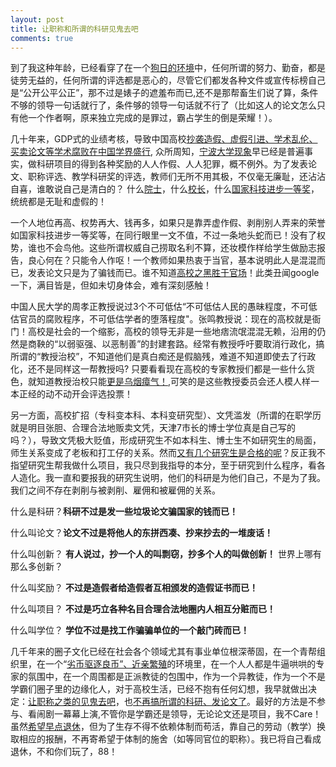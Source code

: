 ```yaml
---
layout: post
title: 让职称和所谓的科研见鬼去吧
comments: true
---
```


到了我这种年龄，已经看穿了在一个[狗日的环境](http://hongweidong.tumblr.com/post/135088392991/%E8%BD%AC%E5%88%AB%E4%BA%86%E7%8B%97%E6%97%A5%E7%9A%84%E7%A7%91%E7%A0%94)中，任何所谓的努力、勤奋，都是徒劳无益的，任何所谓的评选都是恶心的，尽管它们都发各种文件或宣传标榜自己是“公开公平公正”，那不过是婊子的遮羞布而已,还不是那帮畜生们说了算，条件不够的领导一句话就行了，条件够的领导一句话就不行了（比如这人的论文怎么只有他一个作者啊，原来独立完成的是罪过，霸占学生的倒是荣耀！）。
<!--more-->
几十年来，GDP式的业绩考核，导致中国高校[抄袭造假、虚假引进、学术乱伦、买卖论文等学术腐败在中国学界盛行](http://hongweidong.tumblr.com/post/130716725416/%E4%BA%9A%E6%B4%B2%E5%91%A8%E5%88%8A%E4%B8%AD%E5%9B%BD%E5%AD%A6%E6%9C%AF%E8%85%90%E8%B4%A5%E5%B0%86%E5%8A%A8%E6%91%87%E5%9B%BD%E6%9C%AC), 众所周知，[宁波大学现象](http://hongweidong.tumblr.com/post/124407587451/%E5%9B%BD%E5%86%85%E9%AB%98%E6%A0%A1%E9%83%BD%E5%A6%82%E6%AD%A4%E5%AE%81%E6%B3%A2%E5%A4%A7%E5%AD%A6%E7%8E%B0%E8%B1%A1)早已经是普遍事实，做科研项目的得到各种奖励的人人作假、人人犯罪，概不例外。为了发表论文、职称评选、教学科研奖的评选，教师们无所不用其极，不仅毫无廉耻，还沾沾自喜，谁敢说自己是清白的？ 什么[院士](http://www.backchina.com/blog/348710/article-230518.html)，什么[校长](http://news.sohu.com/20150402/n410736949.shtml)，什么[国家科技进步一等奖](http://www.guokr.com/article/439914/)，统统都是无耻和虚假的！

一个人地位再高、权势再大、钱再多，如果只是靠弄虚作假、剥削别人弄来的荣誉如国家科技进步一等奖等，在同行眼里一文不值，不过一条地头蛇而已！没有了权势，谁也不会鸟他。这些所谓权威自己捞取名利不算，还妆模作样给学生做励志报告，良心何在？只能令人作呕！一个教师如果热衷于当官，基本说明此人是混混而已，发表论文只是为了骗钱而已。谁不知道[高校之黑胜于官场](http://xcguan.net/2016/02/%E8%BE%9B%E5%85%81%E6%98%9F-%E4%B8%AD%E5%9B%BD%E9%AB%98%E6%A0%A1%E7%94%9F%E6%80%81%E4%B9%8B%E6%80%AA%E7%8E%B0%E7%8A%B6/)！此类丑闻google一下，满目皆是，但如未切身体会，难有深刻感触！

中国人民大学的周孝正教授说过3个不可低估“不可低估人民的愚昧程度，不可低估官员的腐败程序，不可低估学者的堕落程度"。张鸣教授说：现在的高校就是衙门！高校是社会的一个缩影，高校的领导无非是一些地痞流氓混混无赖，沿用的仍然是商鞅的“以弱驱强、以恶制善”的封建套路。经常有教授呼吁要取消行政化，搞所谓的“教授治校”，不知道他们是真白痴还是假脑残，难道不知道即使去了行政化，还不是同样这一帮教授吗? 只要看看现在高校的专家教授们都是一些什么货色，就知道教授治校只能[更是乌烟瘴气！](http://hongweidong.tumblr.com/post/114817248196/%E6%95%99%E6%8E%88%E6%B2%BB%E6%A0%A1%E7%9A%84%E7%BB%93%E6%9E%9C%E6%98%AF%E4%B9%8C%E7%83%9F%E7%98%B4%E6%B0%94%E7%9A%84%E6%94%BF%E6%B2%BB%E8%A7%92%E5%8A%9B%E5%9C%BA),可笑的是这些教授委员会还人模人样一本正经的动不动开会评选投票！
   
另一方面，高校扩招（专科变本科、本科变研究型）、文凭滥发（所谓的在职学历就是明目张胆、合理合法地贩卖文凭，天津7市长的博士学位真是自己写的吗？），导致文凭极大贬值，形成研究生不如本科生、博士生不如研究生的局面，师生关系变成了老板和打工仔的关系。然而[又有几个研究生是合格的呢](http://hongweidong.tumblr.com/post/114275359696/%E8%AF%BB%E7%A0%94%E7%9C%9F%E7%9A%84%E5%80%BC%E5%BE%97%E5%90%97)？反正我不指望研究生帮我做什么项目，我只尽到我指导的本分，至于研究到什么程序，看各人造化。我一直和要报我的研究生说明，他们的科研是为他们自己，不是为了我。我们之间不存在剥削与被剥削、雇佣和被雇佣的关系。

什么是科研？**科研不过是发一些垃圾论文骗国家的钱而已！**

什么叫论文？**论文不过是将他人的东拼西凑、抄来抄去的一堆废话！**

什么叫创新？ **有人说过，抄一个人的叫剽窃，抄多个人的叫做创新！** 世界上哪有那么多创新？

什么叫奖励？ **不过是造假者给造假者互相颁发的造假证书而已！**

什么叫项目？ **不过是巧立各种名目合理合法地圈内人相互分赃而已！**


什么叫学位？ **学位不过是找工作骗骗单位的一个敲门砖而已！**

几千年来的圈子文化已经在社会各个领域尤其有事业单位根深蒂固，在一个青帮组织里，在一个“[劣币驱逐良币”、近亲繁殖]((http://hongweidong.tumblr.com/post/121594134781/%E5%88%9A%E7%9C%8B%E4%BA%86%E6%AF%8D%E6%A0%A1%E7%9A%84%E6%96%B0%E9%97%BB-%E5%BF%83%E5%87%89))的环境里，在一个人人都是牛逼哄哄的专家的氛围中，在一个周围都是正派教徒的包围中，作为一个异教徒，作为一个不是学霸们圈子里的边缘化人，对于高校生活，已经不抱有任何幻想，我早就做出决定：[让职称之类的见鬼去吧](http://hongweidong.tumblr.com/post/120837004016/%E8%AE%A9%E8%81%8C%E7%A7%B0%E8%A7%81%E9%AC%BC%E5%8E%BB%E5%90%A7)，也[不再搞所谓的科研、发论文了](http://hongweidong.tumblr.com/post/120611746056/%E4%B8%8D%E5%86%8D%E5%81%9A%E4%BB%BB%E4%BD%95%E6%89%80%E8%B0%93%E7%9A%84%E7%A7%91%E7%A0%94%E5%8F%8A%E9%A1%B9%E7%9B%AE)。最好的方法是不参与、看闹剧一幕幕上演,不管你是学霸还是领导，无论论文还是项目，我不Care！ 虽然[希望早点退休](http://hongweidong.tumblr.com/post/128185917021/%E5%B8%8C%E6%9C%9B%E6%97%A9%E7%82%B9%E9%80%80%E4%BC%91)，但为了生存不得不依赖体制而苟活，靠自己的劳动（教学）换取相应的报酬，不再寄希望于体制的施舍（如等同官位的职称）。我已将自己看成退休，不和你们玩了，88！
